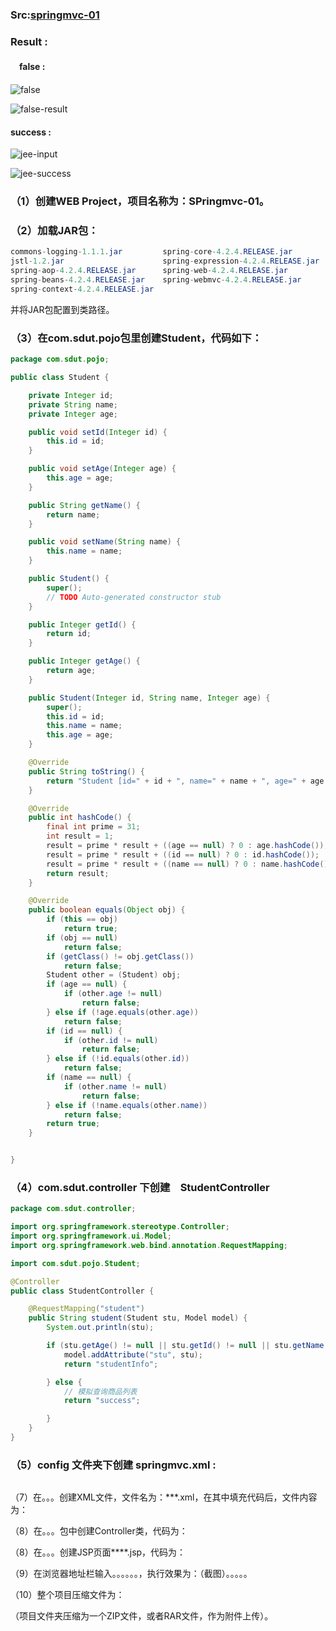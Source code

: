 ### Src:[springmvc-01](../.local/static/2019/5/0/springmvc-01.1559480190887.zip)
### Result :
 
#### 　false : 
![false](../.local/static/2019/5/0/false.png)

![false-result](../.local/static/2019/5/0/false_result.1559480643785.png)
#### success : 
![jee-input](../.local/static/2019/5/0/jee-input.1559480743513.png)

![jee-success](../.local/static/2019/5/0/jee-succ.1559480785973.png)

### （1）创建WEB Project，项目名称为：SPringmvc-01。


### （2）加载JAR包：
```java
commons-logging-1.1.1.jar         spring-core-4.2.4.RELEASE.jar
jstl-1.2.jar                      spring-expression-4.2.4.RELEASE.jar
spring-aop-4.2.4.RELEASE.jar      spring-web-4.2.4.RELEASE.jar
spring-beans-4.2.4.RELEASE.jar    spring-webmvc-4.2.4.RELEASE.jar
spring-context-4.2.4.RELEASE.jar

```


并将JAR包配置到类路径。


### （3）在com.sdut.pojo包里创建Student，代码如下：
```java
package com.sdut.pojo;

public class Student {

	private Integer id;
	private String name;
	private Integer age;

	public void setId(Integer id) {
		this.id = id;
	}

	public void setAge(Integer age) {
		this.age = age;
	}

	public String getName() {
		return name;
	}

	public void setName(String name) {
		this.name = name;
	}

	public Student() {
		super();
		// TODO Auto-generated constructor stub
	}

	public Integer getId() {
		return id;
	}

	public Integer getAge() {
		return age;
	}

	public Student(Integer id, String name, Integer age) {
		super();
		this.id = id;
		this.name = name;
		this.age = age;
	}

	@Override
	public String toString() {
		return "Student [id=" + id + ", name=" + name + ", age=" + age + "]";
	}

	@Override
	public int hashCode() {
		final int prime = 31;
		int result = 1;
		result = prime * result + ((age == null) ? 0 : age.hashCode());
		result = prime * result + ((id == null) ? 0 : id.hashCode());
		result = prime * result + ((name == null) ? 0 : name.hashCode());
		return result;
	}

	@Override
	public boolean equals(Object obj) {
		if (this == obj)
			return true;
		if (obj == null)
			return false;
		if (getClass() != obj.getClass())
			return false;
		Student other = (Student) obj;
		if (age == null) {
			if (other.age != null)
				return false;
		} else if (!age.equals(other.age))
			return false;
		if (id == null) {
			if (other.id != null)
				return false;
		} else if (!id.equals(other.id))
			return false;
		if (name == null) {
			if (other.name != null)
				return false;
		} else if (!name.equals(other.name))
			return false;
		return true;
	}


}

```

### （4）com.sdut.controller 下创建　StudentController 

```java
package com.sdut.controller;

import org.springframework.stereotype.Controller;
import org.springframework.ui.Model;
import org.springframework.web.bind.annotation.RequestMapping;

import com.sdut.pojo.Student;

@Controller
public class StudentController {

	@RequestMapping("student")
	public String student(Student stu, Model model) {
		System.out.println(stu);

		if (stu.getAge() != null || stu.getId() != null || stu.getName() != null && stu.getName() != "") {
			model.addAttribute("stu", stu);
			return "studentInfo";

		} else {
			// 模拟查询商品列表
			return "success";

		}
	}
}

```

### （5）config 文件夹下创建 springmvc.xml :
```xml

```

（7）在。。。创建XML文件，文件名为：***.xml，在其中填充代码后，文件内容为：

（8）在。。。包中创建Controller类，代码为：

（8）在。。。创建JSP页面****.jsp，代码为：

（9）在浏览器地址栏输入。。。。。。，执行效果为：（截图）。。。。。

（10）整个项目压缩文件为：

（项目文件夹压缩为一个ZIP文件，或者RAR文件，作为附件上传）。